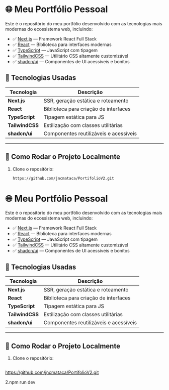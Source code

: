 # 🌐 Meu Portfólio Pessoal

Este é o repositório do meu portfólio desenvolvido com as tecnologias mais modernas do ecossistema web, incluindo:

- ✅ [Next.js](https://nextjs.org/) — Framework React Full Stack
- ✅ [React](https://reactjs.org/) — Biblioteca para interfaces modernas
- ✅ [TypeScript](https://www.typescriptlang.org/) — JavaScript com tipagem
- ✅ [TailwindCSS](https://tailwindcss.com/) — Utilitário CSS altamente customizável
- ✅ [shadcn/ui](https://ui.shadcn.dev/) — Componentes de UI acessíveis e bonitos



## 🚀 Tecnologias Usadas

| Tecnologia | Descrição |
|------------|-----------|
| **Next.js** | SSR, geração estática e roteamento |
| **React** | Biblioteca para criação de interfaces |
| **TypeScript** | Tipagem estática para JS |
| **TailwindCSS** | Estilização com classes utilitárias |
| **shadcn/ui** | Componentes reutilizáveis e acessíveis |

---

## 🧪 Como Rodar o Projeto Localmente

1. Clone o repositório:
   ```bash
   https://github.com/jncmataca/PortifolioV2.git
  # 🌐 Meu Portfólio Pessoal

Este é o repositório do meu portfólio desenvolvido com as tecnologias mais modernas do ecossistema web, incluindo:

- ✅ [Next.js](https://nextjs.org/) — Framework React Full Stack
- ✅ [React](https://reactjs.org/) — Biblioteca para interfaces modernas
- ✅ [TypeScript](https://www.typescriptlang.org/) — JavaScript com tipagem
- ✅ [TailwindCSS](https://tailwindcss.com/) — Utilitário CSS altamente customizável
- ✅ [shadcn/ui](https://ui.shadcn.dev/) — Componentes de UI acessíveis e bonitos



## 🚀 Tecnologias Usadas

| Tecnologia | Descrição |
|------------|-----------|
| **Next.js** | SSR, geração estática e roteamento |
| **React** | Biblioteca para criação de interfaces |
| **TypeScript** | Tipagem estática para JS |
| **TailwindCSS** | Estilização com classes utilitárias |
| **shadcn/ui** | Componentes reutilizáveis e acessíveis |

---

## 🧪 Como Rodar o Projeto Localmente

1. Clone o repositório:
   ```bash
  https://github.com/jncmataca/PortifolioV2.git

  2.npm run dev

